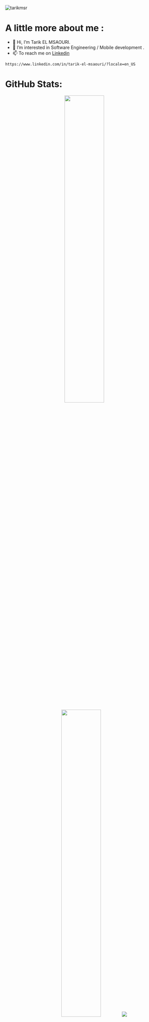 <p align="left"> <img src="https://komarev.com/ghpvc/?username=tarikmsr&label=Profile%20views&color=0e75b6&style=flat" alt="tarikmsr" /> </p>


# A little more about me : 


- 👋 Hi, I’m Tarik EL MSAOURI.
- 👀 I’m interested in Software Engineering / Mobile development .
- 📫 To reach me on [Linkedin](https://www.linkedin.com/in/tarik-el-msaouri/?locale=en_US)
```
https://www.linkedin.com/in/tarik-el-msaouri/?locale=en_US
```

# GitHub Stats:


<p align="center">
  <img height="50%" width="auto" src ="https://github-readme-stats.vercel.app/api?username=yezz123&show_icons=true&count_private=true&theme=one_dark_pro&hide_border=true&hide=issues,contribs&bg_color=00000000">
  <img height="50%" width="auto" src ="https://github-readme-stats.vercel.app/api/top-langs/?username=yezz123&layout=compact&hide_border=true&theme=one_dark_pro&bg_color=00000000&langs_count=6&hide=jupyter%20notebook,tex,css,php&exclude_repo=Pacman-AI">
  <img src ="https://github-readme-streak-stats.herokuapp.com?user=yezz123&theme=one_dark_pro&hide_border=true&background=FFFFFF00">
  <br>
  <br>
</p>


<a href="https://github.com/tarikmsr?tab=repositories">
  <img align="center" src="https://github-readme-stats-git-masterrstaa-rickstaa.vercel.app/api?username=tarikmsr&&count_private=true&line_height=55&show_icons=true&theme=dark">   
</a>


![](https://github-readme-streak-stats.herokuapp.com/?user=tarikmsr&theme=dark&hide_border=false)<br/>
